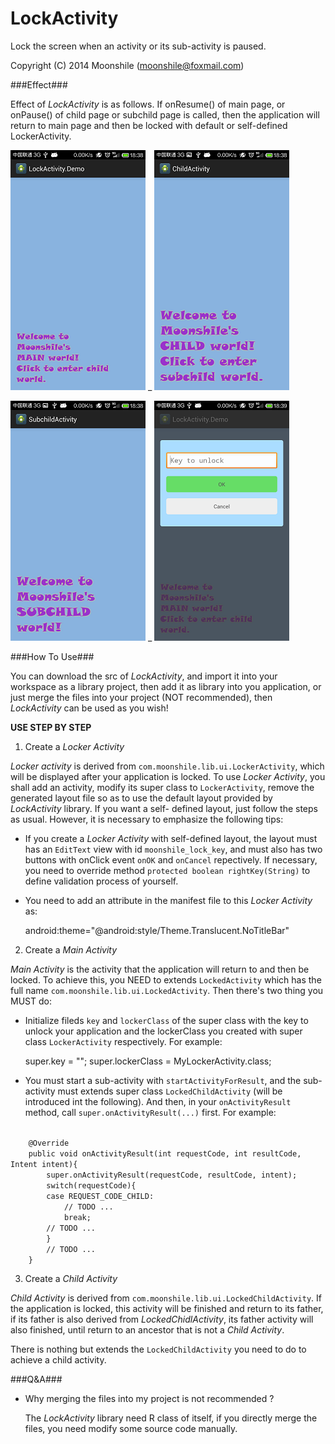 LockActivity
============

Lock the screen when an activity or its sub-activity is paused.

Copyright (C) 2014  Moonshile (moonshile@foxmail.com)

###Effect###

Effect of *LockActivity* is as follows. If onResume() of main page, or onPause() of 
child page or subchild page is called, then the application will return to main page 
and then be locked with default or self-defined LockerActivity.

![Main Page](https://raw.githubusercontent.com/Moonshile/LockActivity/master/shortcuts/1.png) _ ![Main Page](https://raw.githubusercontent.com/Moonshile/LockActivity/master/shortcuts/2.png)

![Main Page](https://raw.githubusercontent.com/Moonshile/LockActivity/master/shortcuts/3.png) _ ![Main Page](https://raw.githubusercontent.com/Moonshile/LockActivity/master/shortcuts/4.png)

###How To Use###

You can download the src of *LockActivity*, and import it into your workspace as a 
library project, then add it as library into you application, or just merge the files 
into your project (NOT recommended), then *LockActivity* can be used as you wish!

**USE STEP BY STEP**

1. Create a *Locker Activity*

*Locker activity* is derived from `com.moonshile.lib.ui.LockerActivity`, which will be
displayed after your application is locked. To use *Locker Activity*, you shall add an 
activity, modify its super class to `LockerActivity`, remove the generated layout file 
so as to use the default layout provided by *LockActivity* library. If you want a self-
defined layout, just follow the steps as usual. However, it is necessary to emphasize 
the following tips:

* If you create a *Locker Activity* with self-defined layout, the layout must has an
  `EditText` view with id `moonshile_lock_key`, and must also has two buttons with 
  onClick event `onOK` and `onCancel` repectively. If necessary, you need to override
  method `protected boolean rightKey(String)` to define validation process of yourself.
  
* You need to add an attribute in the manifest file to this *Locker Activity* as:

	android:theme="@android:style/Theme.Translucent.NoTitleBar"

2. Create a *Main Activity*

*Main Activity* is the activity that the application will return to and then be locked. 
To achieve this, you NEED to extends `LockedActivity` which has the full name 
`com.moonshile.lib.ui.LockedActivity`. Then there's two thing you MUST do:

* Initialize fileds `key` and `lockerClass` of the super class with the key to unlock your 
  application and the lockerClass you created with super class `LockerActivity` respectively. 
  For example:

	super.key = "";
	super.lockerClass = MyLockerActivity.class;

* You must start a sub-activity with `startActivityForResult`, and the sub-activity 
  must extends super class `LockedChildActivity` (will be introduced int the following).
  And then, in your `onActivityResult` method, call `super.onActivityResult(...)` first.
  For example:

<code>
	@Override
	public void onActivityResult(int requestCode, int resultCode, Intent intent){
		super.onActivityResult(requestCode, resultCode, intent);
		switch(requestCode){
		case REQUEST_CODE_CHILD:
			// TODO ...
			break;
		// TODO ...
		}
		// TODO ...
	}
</code>

3. Create a *Child Activity*

*Child Activity* is derived from `com.moonshile.lib.ui.LockedChildActivity`. If the application
is locked, this activity will be finished and return to its father, if its father is also 
derived from *LockedChidlActivity*, its father activity will also finished, until return to an
ancestor that is not a *Child Activity*.

There is nothing but extends the `LockedChildActivity` you need to do to achieve a child 
activity.

###Q&A###

* Why merging the files into my project is not recommended ?

  The *LockActivity* library need R class of itself, if you directly merge the files, you need 
  modify some source code manually.


